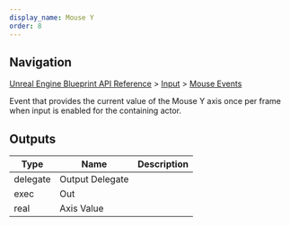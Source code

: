 ```yaml
---
display_name: Mouse Y
order: 8
---
```

## Navigation

[Unreal Engine Blueprint API Reference](https://dev.epicgames.com/documentation/en-us/unreal-engine/BlueprintAPI) > [Input](https://dev.epicgames.com/documentation/en-us/unreal-engine/BlueprintAPI/Input) > [Mouse Events](https://dev.epicgames.com/documentation/en-us/unreal-engine/BlueprintAPI/Input/MouseEvents)

Event that provides the current value of the Mouse Y axis once per frame when input is enabled for the containing actor.

## Outputs

| Type | Name | Description |
| --- | --- | --- |
| delegate | Output Delegate |  |
| exec | Out |  |
| real | Axis Value |  |
